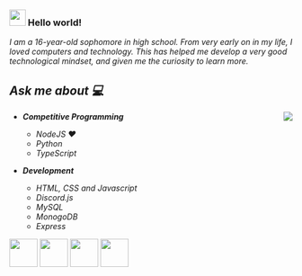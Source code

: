 ### <img src="https://github.com/rajput2107/rajput2107/blob/master/Assets/Hi.gif" width="29px"> Hello world!&nbsp;

<em>I am a 16-year-old sophomore in high school. From very early on in my life, I loved computers and technology. This has helped me develop a very good technological mindset, and given me the curiosity to learn more. 
 <br/>
## Ask me about :computer: 
- **Competitive Programming**
	<img align="right" src="https://github-readme-stats.vercel.app/api?username=CarsonLenze&&show_icons=true&theme=radical"/>
	- NodeJS ❤️
	- Python
	- TypeScript
	
- **Development**
	- HTML, CSS and Javascript
	- Discord.js
	- MySQL
	- MonogoDB
 	- Express

<code><a href="https://www.python.org/" target="_blank"><img height="50" src="https://www.vectorlogo.zone/logos/python/python-ar21.svg"></a></code>
<code><a href="https://www.linux.org/" target="_blank"><img height="50" src="https://www.vectorlogo.zone/logos/linux/linux-ar21.svg"></a></code>
<code><a href="https://nodejs.org" target="_blank"><img height="50" src="https://www.vectorlogo.zone/logos/nodejs/nodejs-horizontal.svg"></a></code>
<code><a href="https://discord.js.org" target="_blank"><img height="50" src="https://www.vectorlogo.zone/logos/js_discord/js_discord-ar21.svg"></a></code>
<br/><br/>
